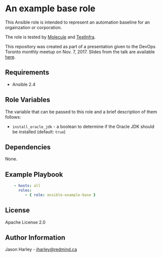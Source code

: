 An example base role
====================

This Ansible role is intended to represent an automation baseline for an orgainzation or corporation.

The role is tested by [Molecule](https://molecule.readthedocs.io/en/latest/) and [TestInfra](http://testinfra.readthedocs.io/en/latest/index.html).

This repository was created as part of a presentation given to the DevOps Toronto monthly meetup on Nov. 7, 2017.  Slides from the talk are available [here](https://www.slideshare.net/JasonHarley3/building-immutable-machine-images-with-packer-and-ansible).

Requirements
------------

 * Ansible 2.4


Role Variables
--------------

The variable that can be passed to this role and a brief description of them follows:

 * `install_oracle_jdk` - a boolean to determine if the Oracle JDK should be installed (default: `true`)

Dependencies
------------

None.

Example Playbook
----------------

```yaml
    - hosts: all
      roles:
         - { role: ansible-example-base }
```

License
-------

Apache License 2.0

Author Information
------------------

Jason Harley - jharley@redmind.ca
